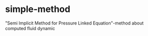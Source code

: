 # simple-method
"Semi Implicit Method for Pressure Linked Equation"-method about computed fluid dynamic
